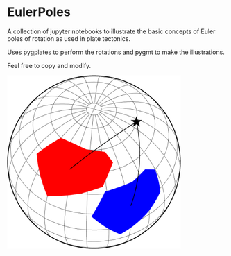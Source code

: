 # EulerPoles
 
A collection of jupyter notebooks to illustrate the basic concepts of Euler poles of rotation as used in plate tectonics. 

Uses pygplates to perform the rotations and pygmt to make the illustrations. 

Feel free to copy and modify.


<img src="https://github.com/siwill22/EulerPoles/blob/main/plots/continent_motion_60_degrees.png" alt="drawing" width="400"/>
